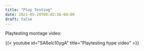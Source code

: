```yaml
---
title: "Play Testing"
date: 2021-05-20T00:42:16-04:00
draft: false
---
```


Playtesting montage video:

{{< youtube id="SA6elc10ygA" title="Playtesting hype video" >}}
